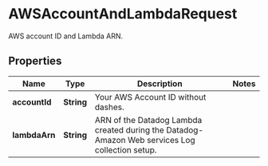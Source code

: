 

# AWSAccountAndLambdaRequest

AWS account ID and Lambda ARN.

## Properties

Name | Type | Description | Notes
------------ | ------------- | ------------- | -------------
**accountId** | **String** | Your AWS Account ID without dashes. | 
**lambdaArn** | **String** | ARN of the Datadog Lambda created during the Datadog-Amazon Web services Log collection setup. | 




